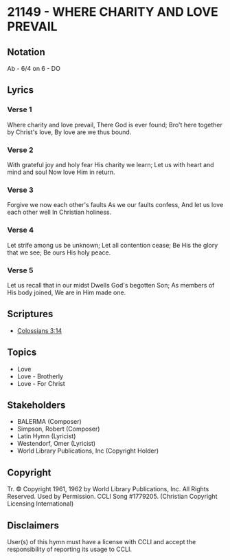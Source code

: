 # 21149 - WHERE CHARITY AND LOVE PREVAIL

## Notation

Ab - 6/4 on 6 - DO

## Lyrics

### Verse 1

Where charity and love prevail, There God is ever found; Bro't here together by Christ's love, By love are we thus bound.

### Verse 2

With grateful joy and holy fear His charity we learn; Let us with heart and mind and soul Now love Him in return.

### Verse 3

Forgive we now each other's faults As we our faults confess, And let us love each other well In Christian holiness.

### Verse 4

Let strife among us be unknown; Let all contention cease; Be His the glory that we see; Be ours His holy peace.

### Verse 5

Let us recall that in our midst Dwells God's begotten Son; As members of His body joined, We are in Him made one.


## Scriptures

- [Colossians 3:14](https://www.biblegateway.com/passage/?search=Colossians%203%3A14)

## Topics

- Love
- Love - Brotherly
- Love - For Christ

## Stakeholders

- BALERMA (Composer)
- Simpson, Robert (Composer)
- Latin Hymn (Lyricist)
- Westendorf, Omer (Lyricist)
- World Library Publications, Inc (Copyright Holder)

## Copyright

Tr. © Copyright 1961, 1962 by World Library Publications, Inc. All Rights Reserved. Used by Permission. CCLI Song #1779205.
(Christian Copyright Licensing International)

## Disclaimers

User(s) of this hymn must have a license with CCLI and accept the responsibility of reporting its usage to CCLI.

